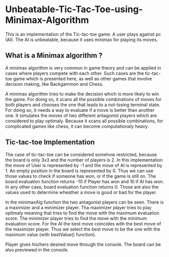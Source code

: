 # Unbeatable-Tic-Tac-Toe-using-Minimax-Algorithm

This is an implementation of the Tic-tac-toe game. A user plays against pc (AI). The AI is unbeatable, because it uses minimax for playing its moves.

## What is a Minimax algorithm ?
A minimax algorithm is very common in game theory and can be applied in cases where players compete with each other. Such cases are the tic-tac-toe game which is presented here, as well as other games that involve decision making, like Backgammon and Chess.

A minimax algorithm tries to make the decision which is more likely to win the game. For doing so, it scans all the possible combinations of moves for both players and chooses the one that leads to a not-losing terminal state. For doing so, it needs a way to evaluate if a move is better than another one. It simulates the moves of two different antagonist players which are considered to play optimaly. Because it scans all possible combinations, for complicated games like chess, it can become computationaly heavy.

## Tic-tac-toe Implementation
The case of tic-tac-toe can be considered somehow restricted, because the board is only 3x3 and the number of players is 2. In this implementation the move of User is represented by -1 and the move of AI is represented by 1. An empty position in the board is represented by 0. Thus we can use those values to check if someone has won, or if the game is still on. The board evaluation function returns -10 if Player has won and 10 if AI has won. In any other case, board evaluation function returns 0. Those are also the values used to determine wheather a move is good or bad for the player.

In the minimaxAlg function the two antagonist players can be seen. There is a maximizer and a minimizer player. Tha maximizer player tries to play optimaly meaning that tries to find the move with the maximum evaluation score. The minimizer player tries to find the move with the minimum evaluation score. For the AI the best move coincides with the best move of the maximizer player. Thus we select the best move to be the one with the maximum value (with bestValue() function).

Player gives his/hers desired move through the console. The board can be also previewed in the console.

